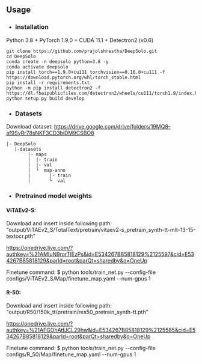 ## Usage

- ### Installation

Python 3.8 + PyTorch 1.9.0 + CUDA 11.1 + Detectron2 (v0.6)
```
git clone https://github.com/prajolshrestha/DeepSolo.git
cd DeepSolo
conda create -n deepsolo python=3.8 -y
conda activate deepsolo
pip install torch==1.9.0+cu111 torchvision==0.10.0+cu111 -f https://download.pytorch.org/whl/torch_stable.html
pip install -r requirements.txt
python -m pip install detectron2 -f https://dl.fbaipublicfiles.com/detectron2/wheels/cu111/torch1.9/index.html
python setup.py build develop
```


- ### Datasets
Download dataset:
https://drive.google.com/drive/folders/19MQ8-af9SyRr78sNKF3CD3biDM9CSBO8

```
|- DeepSolo 
   |-datasets
        |- maps
        |  |- train
        |  |- val
        |  └  map-anno
        |       |- train
        |       └  val
```

- ### Pretrained model weights

#### ViTAEv2-S:
Download and insert inside following path:
"output/ViTAEv2_S/TotalText/pretrain/vitaev2-s_pretrain_synth-tt-mlt-13-15-textocr.pth"

https://onedrive.live.com/?authkey=%21AMIuN9rorTIEzPs&id=E534267B85818129%2125597&cid=E534267B85818129&parId=root&parQt=sharedby&o=OneUp

Finetune command: 
$ python tools/train_net.py --config-file configs/ViTAEv2_S/Map/finetune_map.yaml --num-gpus 1



#### R-50:
Download and insert inside following path:
"output/R50/150k_tt/pretrain/res50_pretrain_synth-tt.pth"

https://onedrive.live.com/?authkey=%21AFGOhAtfJCL29hw&id=E534267B85818129%2125585&cid=E534267B85818129&parId=root&parQt=sharedby&o=OneUp

Finetune command:
$ python tools/train_net.py --config-file configs/R_50/Map/finetune_map.yaml --num-gpus 1
